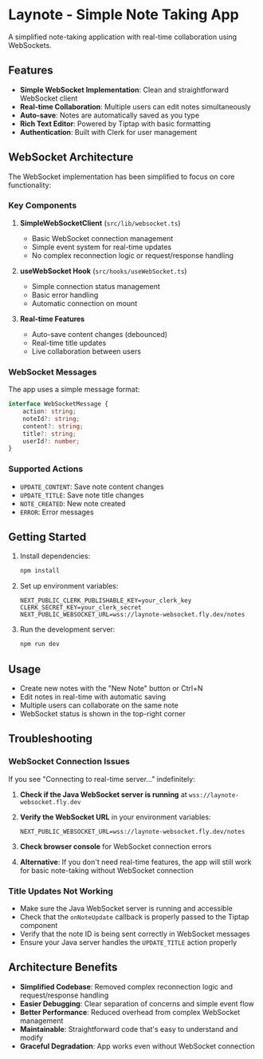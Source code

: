 # Laynote - Simple Note Taking App

A simplified note-taking application with real-time collaboration using WebSockets.

## Features

- **Simple WebSocket Implementation**: Clean and straightforward WebSocket client
- **Real-time Collaboration**: Multiple users can edit notes simultaneously
- **Auto-save**: Notes are automatically saved as you type
- **Rich Text Editor**: Powered by Tiptap with basic formatting
- **Authentication**: Built with Clerk for user management

## WebSocket Architecture

The WebSocket implementation has been simplified to focus on core functionality:

### Key Components

1. **SimpleWebSocketClient** (`src/lib/websocket.ts`)
   - Basic WebSocket connection management
   - Simple event system for real-time updates
   - No complex reconnection logic or request/response handling

2. **useWebSocket Hook** (`src/hooks/useWebSocket.ts`)
   - Simple connection status management
   - Basic error handling
   - Automatic connection on mount

3. **Real-time Features**
   - Auto-save content changes (debounced)
   - Real-time title updates
   - Live collaboration between users

### WebSocket Messages

The app uses a simple message format:

```typescript
interface WebSocketMessage {
    action: string;
    noteId?: string;
    content?: string;
    title?: string;
    userId?: number;
}
```

### Supported Actions

- `UPDATE_CONTENT`: Save note content changes
- `UPDATE_TITLE`: Save note title changes
- `NOTE_CREATED`: New note created
- `ERROR`: Error messages

## Getting Started

1. Install dependencies:
   ```bash
   npm install
   ```

2. Set up environment variables:
   ```env
   NEXT_PUBLIC_CLERK_PUBLISHABLE_KEY=your_clerk_key
   CLERK_SECRET_KEY=your_clerk_secret
   NEXT_PUBLIC_WEBSOCKET_URL=wss://laynote-websocket.fly.dev/notes
   ```

3. Run the development server:
   ```bash
   npm run dev
   ```

## Usage

- Create new notes with the "New Note" button or Ctrl+N
- Edit notes in real-time with automatic saving
- Multiple users can collaborate on the same note
- WebSocket status is shown in the top-right corner

## Troubleshooting

### WebSocket Connection Issues

If you see "Connecting to real-time server..." indefinitely:

1. **Check if the Java WebSocket server is running** at `wss://laynote-websocket.fly.dev`

2. **Verify the WebSocket URL** in your environment variables:
   ```env
   NEXT_PUBLIC_WEBSOCKET_URL=wss://laynote-websocket.fly.dev/notes
   ```

3. **Check browser console** for WebSocket connection errors

4. **Alternative**: If you don't need real-time features, the app will still work for basic note-taking without WebSocket connection

### Title Updates Not Working

- Make sure the Java WebSocket server is running and accessible
- Check that the `onNoteUpdate` callback is properly passed to the Tiptap component
- Verify that the note ID is being sent correctly in WebSocket messages
- Ensure your Java server handles the `UPDATE_TITLE` action properly

## Architecture Benefits

- **Simplified Codebase**: Removed complex reconnection logic and request/response handling
- **Easier Debugging**: Clear separation of concerns and simple event flow
- **Better Performance**: Reduced overhead from complex WebSocket management
- **Maintainable**: Straightforward code that's easy to understand and modify
- **Graceful Degradation**: App works even without WebSocket connection